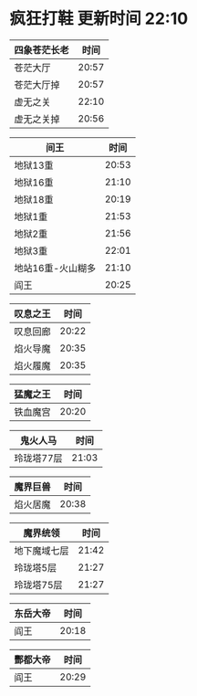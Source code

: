# 疯狂打鞋 更新时间 22:10

| 四象苍茫长老   | 时间    |
|--------|-------|
| 苍茫大厅 | 20:57 |
| 苍茫大厅掉 | 20:57 |
| 虚无之关 | 22:10 |
| 虚无之关掉 | 20:56 |

| 间王   | 时间    |
|--------|-------|
| 地狱13重 | 20:53 |
| 地狱16重 | 21:10 |
| 地狱18重 | 20:19 |
| 地狱1重 | 21:53 |
| 地狱2重 | 21:56 |
| 地狱3重 | 22:01 |
| 地站16重-火山糊多 | 21:10 |
| 阎王 | 20:25 |

| 叹息之王   | 时间    |
|--------|-------|
| 叹息回廊 | 20:22 |
| 焰火导魔 | 20:35 |
| 焰火履魔 | 20:35 |

| 猛魔之王   | 时间    |
|--------|-------|
| 铁血魔宫 | 20:20 |

| 鬼火人马   | 时间    |
|--------|-------|
| 玲珑塔77层 | 21:03 |

| 魔界巨兽   | 时间    |
|--------|-------|
| 焰火居魔 | 20:38 |

| 魔界统领   | 时间    |
|--------|-------|
| 地下魔域七层 | 21:42 |
| 玲珑塔5层 | 21:27 |
| 玲珑塔75层 | 21:27 |

| 东岳大帝   | 时间    |
|--------|-------|
| 阎王 | 20:18 |

| 酆都大帝   | 时间    |
|--------|-------|
| 阎王 | 20:29 |